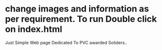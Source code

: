 # change images and information as per requirement. To run Double click on index.html
Just Simple Web page Dedicated To PVC awarded Soliders..

